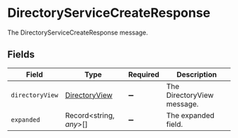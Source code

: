 # DirectoryServiceCreateResponse

The DirectoryServiceCreateResponse message.


## Fields

| Field                                                 | Type                                                  | Required                                              | Description                                           |
| ----------------------------------------------------- | ----------------------------------------------------- | ----------------------------------------------------- | ----------------------------------------------------- |
| `directoryView`                                       | [DirectoryView](../../models/shared/directoryview.md) | :heavy_minus_sign:                                    | The DirectoryView message.                            |
| `expanded`                                            | Record<string, *any*>[]                               | :heavy_minus_sign:                                    | The expanded field.                                   |